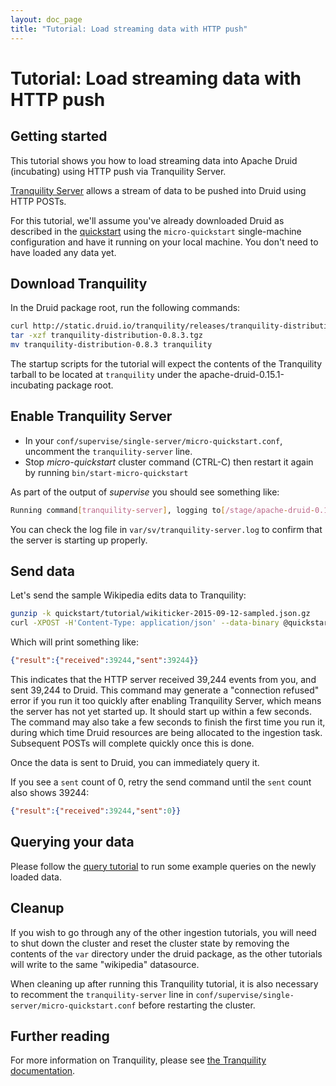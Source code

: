 ```yaml
---
layout: doc_page
title: "Tutorial: Load streaming data with HTTP push"
---
```


<!--
  ~ Licensed to the Apache Software Foundation (ASF) under one
  ~ or more contributor license agreements.  See the NOTICE file
  ~ distributed with this work for additional information
  ~ regarding copyright ownership.  The ASF licenses this file
  ~ to you under the Apache License, Version 2.0 (the
  ~ "License"); you may not use this file except in compliance
  ~ with the License.  You may obtain a copy of the License at
  ~
  ~   http://www.apache.org/licenses/LICENSE-2.0
  ~
  ~ Unless required by applicable law or agreed to in writing,
  ~ software distributed under the License is distributed on an
  ~ "AS IS" BASIS, WITHOUT WARRANTIES OR CONDITIONS OF ANY
  ~ KIND, either express or implied.  See the License for the
  ~ specific language governing permissions and limitations
  ~ under the License.
  -->

# Tutorial: Load streaming data with HTTP push

## Getting started

This tutorial shows you how to load streaming data into Apache Druid (incubating) using HTTP push via Tranquility Server.

[Tranquility Server](https://github.com/druid-io/tranquility/blob/master/docs/server.md) allows a stream of data to be pushed into Druid using HTTP POSTs.

For this tutorial, we'll assume you've already downloaded Druid as described in
the [quickstart](index.html) using the `micro-quickstart` single-machine configuration and have it
running on your local machine. You don't need to have loaded any data yet.

## Download Tranquility

In the Druid package root, run the following commands:

```bash
curl http://static.druid.io/tranquility/releases/tranquility-distribution-0.8.3.tgz -o tranquility-distribution-0.8.3.tgz
tar -xzf tranquility-distribution-0.8.3.tgz
mv tranquility-distribution-0.8.3 tranquility
```

The startup scripts for the tutorial will expect the contents of the Tranquility tarball to be located at `tranquility` under the apache-druid-0.15.1-incubating package root.

## Enable Tranquility Server

- In your `conf/supervise/single-server/micro-quickstart.conf`, uncomment the `tranquility-server` line.
- Stop *micro-quickstart* cluster command (CTRL-C) then restart it again by running `bin/start-micro-quickstart`

As part of the output of *supervise* you should see something like:

```bash
Running command[tranquility-server], logging to[/stage/apache-druid-0.15.1-incubating/var/sv/tranquility-server.log]: tranquility/bin/tranquility server -configFile conf/tranquility/server.json -Ddruid.extensions.loadList=[]
```

You can check the log file in `var/sv/tranquility-server.log` to confirm that the server is starting up properly.

## Send data

Let's send the sample Wikipedia edits data to Tranquility:

```bash
gunzip -k quickstart/tutorial/wikiticker-2015-09-12-sampled.json.gz 
curl -XPOST -H'Content-Type: application/json' --data-binary @quickstart/tutorial/wikiticker-2015-09-12-sampled.json http://localhost:8200/v1/post/wikipedia
```

Which will print something like:

```json
{"result":{"received":39244,"sent":39244}}
```

This indicates that the HTTP server received 39,244 events from you, and sent 39,244 to Druid. This
command may generate a "connection refused" error if you run it too quickly after enabling Tranquility
Server, which means the server has not yet started up. It should start up within a few seconds. The command
may also take a few seconds to finish the first time you run it, during which time Druid resources are being
allocated to the ingestion task. Subsequent POSTs will complete quickly once this is done.

Once the data is sent to Druid, you can immediately query it.

If you see a `sent` count of 0, retry the send command until the `sent` count also shows 39244:

```json
{"result":{"received":39244,"sent":0}}
```

## Querying your data

Please follow the [query tutorial](../tutorials/tutorial-query.html) to run some example queries on the newly loaded data.

## Cleanup

If you wish to go through any of the other ingestion tutorials, you will need to shut down the cluster and reset the cluster state by removing the contents of the `var` directory under the druid package, as the other tutorials will write to the same "wikipedia" datasource.

When cleaning up after running this Tranquility tutorial, it is also necessary to recomment the `tranquility-server` line in `conf/supervise/single-server/micro-quickstart.conf` before restarting the cluster.


## Further reading

For more information on Tranquility, please see [the Tranquility documentation](https://github.com/druid-io/tranquility).
